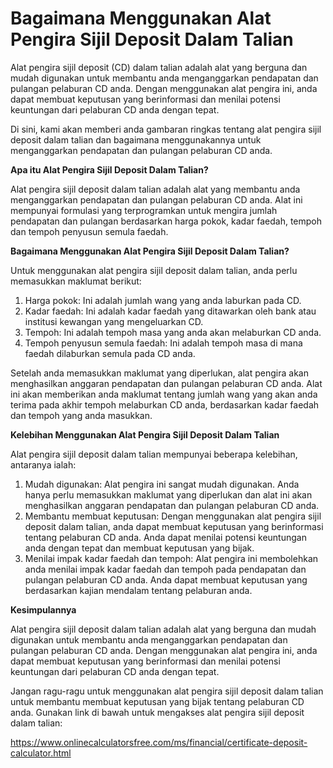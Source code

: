 Bagaimana Menggunakan Alat Pengira Sijil Deposit Dalam Talian
=============================================================

Alat pengira sijil deposit (CD) dalam talian adalah alat yang berguna dan mudah digunakan untuk membantu anda menganggarkan pendapatan dan pulangan pelaburan CD anda. Dengan menggunakan alat pengira ini, anda dapat membuat keputusan yang berinformasi dan menilai potensi keuntungan dari pelaburan CD anda dengan tepat.

Di sini, kami akan memberi anda gambaran ringkas tentang alat pengira sijil deposit dalam talian dan bagaimana menggunakannya untuk menganggarkan pendapatan dan pulangan pelaburan CD anda.

**Apa itu Alat Pengira Sijil Deposit Dalam Talian?**

Alat pengira sijil deposit dalam talian adalah alat yang membantu anda menganggarkan pendapatan dan pulangan pelaburan CD anda. Alat ini mempunyai formulasi yang terprogramkan untuk mengira jumlah pendapatan dan pulangan berdasarkan harga pokok, kadar faedah, tempoh dan tempoh penyusun semula faedah.

**Bagaimana Menggunakan Alat Pengira Sijil Deposit Dalam Talian?**

Untuk menggunakan alat pengira sijil deposit dalam talian, anda perlu memasukkan maklumat berikut:

1. Harga pokok: Ini adalah jumlah wang yang anda laburkan pada CD.
2. Kadar faedah: Ini adalah kadar faedah yang ditawarkan oleh bank atau institusi kewangan yang mengeluarkan CD.
3. Tempoh: Ini adalah tempoh masa yang anda akan melaburkan CD anda.
4. Tempoh penyusun semula faedah: Ini adalah tempoh masa di mana faedah dilaburkan semula pada CD anda.

Setelah anda memasukkan maklumat yang diperlukan, alat pengira akan menghasilkan anggaran pendapatan dan pulangan pelaburan CD anda. Alat ini akan memberikan anda maklumat tentang jumlah wang yang akan anda terima pada akhir tempoh melaburkan CD anda, berdasarkan kadar faedah dan tempoh yang anda masukkan.

**Kelebihan Menggunakan Alat Pengira Sijil Deposit Dalam Talian**

Alat pengira sijil deposit dalam talian mempunyai beberapa kelebihan, antaranya ialah:

1. Mudah digunakan: Alat pengira ini sangat mudah digunakan. Anda hanya perlu memasukkan maklumat yang diperlukan dan alat ini akan menghasilkan anggaran pendapatan dan pulangan pelaburan CD anda.
2. Membantu membuat keputusan: Dengan menggunakan alat pengira sijil deposit dalam talian, anda dapat membuat keputusan yang berinformasi tentang pelaburan CD anda. Anda dapat menilai potensi keuntungan anda dengan tepat dan membuat keputusan yang bijak.
3. Menilai impak kadar faedah dan tempoh: Alat pengira ini membolehkan anda menilai impak kadar faedah dan tempoh pada pendapatan dan pulangan pelaburan CD anda. Anda dapat membuat keputusan yang berdasarkan kajian mendalam tentang pelaburan anda.

**Kesimpulannya**

Alat pengira sijil deposit dalam talian adalah alat yang berguna dan mudah digunakan untuk membantu anda menganggarkan pendapatan dan pulangan pelaburan CD anda. Dengan menggunakan alat pengira ini, anda dapat membuat keputusan yang berinformasi dan menilai potensi keuntungan dari pelaburan CD anda dengan tepat.

Jangan ragu-ragu untuk menggunakan alat pengira sijil deposit dalam talian untuk membantu membuat keputusan yang bijak tentang pelaburan CD anda. Gunakan link di bawah untuk mengakses alat pengira sijil deposit dalam talian:

<https://www.onlinecalculatorsfree.com/ms/financial/certificate-deposit-calculator.html>